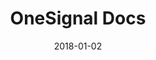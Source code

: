 ---
layout: site
title: "OneSignal Docs"
date: 2018-01-02
categories: [developer-tools]
version: 1.3.20
major: 1
minor: 3
patch: 20
slug: onesignal-docs
link: https://documentation.onesignal.com/docs
permalink: /sites/:slug
---